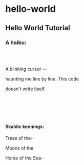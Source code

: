 # hello-world
<h2>Hello World Tutorial</h2>

<h3>A haiku:</h3>
<br></br>
<p> A blinking cursor --</p>
<p> haunting me line by line. This code </p>
<p> doesn't write itself.</p>
<p></p>
<p></p>
<p></p>
<br></br>
<br></br>
<h4>Skaldic kennings:</h4>
<p>Trees of the-</p>
  <p>Moons of the</p>
  <p>Horse of the Sea-</p>
